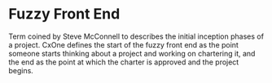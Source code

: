 # Fuzzy Front End


Term coined by Steve McConnell to describes the initial inception phases
of a project. CxOne defines the start of the fuzzy front end as the
point someone starts thinking about a project and working on chartering
it, and the end as the point at which the charter is approved and the
project begins.

